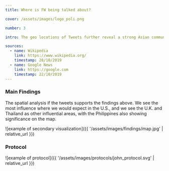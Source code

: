 ```yaml
---
title: Where is FW being talked about?

cover: /assets/images/logo_poli.png

number: 3

intro: The geo locations of Tweets further reveal a strong Asian community which are engaging with FW on Twitter. For this research, we provide an interactive tool to explore where FW consumers were tweeting from for each of the Milan and NY Fashion Weeks.

sources:
  - name: Wikipedia
    link: https://www.wikipedia.org/
    timestamp: 28/10/2019
  - name: Google News
    link: https://google.com
    timestamp: 22/10/2019
---
```


### Main Findings
The spatial analysis if the tweets supports the findings above. We see the most influence where we would expect in the U.S., and we see the U.K. and Thailand as other influential areas, with the Philippines also showing significance on the map.

![example of secondary visualization]({{ '/assets/images/findings/map.jpg' | relative_url }})


### Protocol

![example of protocol]({{ '/assets/images/protocols/john_protocol.svg' | relative_url }})